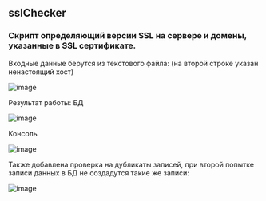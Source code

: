 ## sslChecker
### Скрипт определяющий версии SSL на сервере и домены, указанные в SSL сертификате.
Входные данные берутся из текстового файла:
(на второй строке указан ненастоящий хост)

![image](https://github.com/ArtemVerzun/sslChecker/assets/143192676/cb29c645-51c6-4d15-9a8c-a394179f4df1)

Результат работы:
БД

![image](https://github.com/ArtemVerzun/sslChecker/assets/143192676/e098c13e-85b2-4d5d-82cc-00b42b8e76f3)

Консоль

![image](https://github.com/ArtemVerzun/sslChecker/assets/143192676/84b845a2-3550-48bd-b7c5-6463c158eaba)

Также добавлена проверка на дубликаты записей, при второй попытке записи данных в БД не создадутся такие же записи:

![image](https://github.com/ArtemVerzun/sslChecker/assets/143192676/65997d34-5ebc-4414-8bdf-20e58170b1f9)



